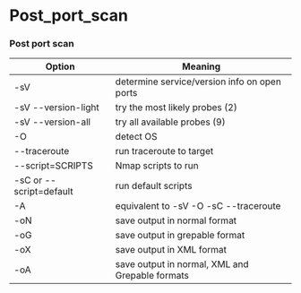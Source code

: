 # Post\_port\_scan

### Post port scan

| Option                  | Meaning                                         |
| ----------------------- | ----------------------------------------------- |
| -sV                     | determine service/version info on open ports    |
| -sV --version-light     | try the most likely probes (2)                  |
| -sV --version-all       | try all available probes (9)                    |
| -O                      | detect OS                                       |
| --traceroute            | run traceroute to target                        |
| --script=SCRIPTS        | Nmap scripts to run                             |
| -sC or --script=default | run default scripts                             |
| -A                      | equivalent to -sV -O -sC --traceroute           |
| -oN                     | save output in normal format                    |
| -oG                     | save output in grepable format                  |
| -oX                     | save output in XML format                       |
| -oA                     | save output in normal, XML and Grepable formats |
